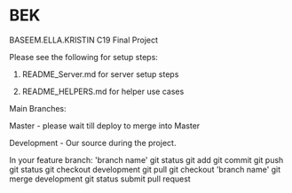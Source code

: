# BEK
BASEEM.ELLA.KRISTIN C19 Final Project

Please see the following for setup steps:
1. README_Server.md for server setup steps

2. README_HELPERS.md for helper use cases


Main Branches:

Master - please wait till deploy to merge into Master

Development - Our source during the project.

In your feature branch: 'branch name'
git status
git add
git commit 
git push
git status
git checkout development
git pull
git checkout 'branch name'
git merge development
git status
submit pull request




